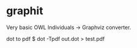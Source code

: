# graphit

Very basic OWL Individuals -> Graphviz converter.

dot to pdf
$ dot -Tpdf out.dot > test.pdf